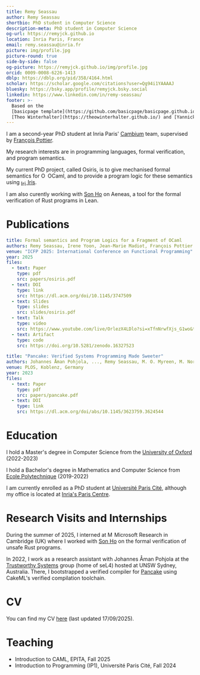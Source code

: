 ```yaml
---
title: Remy Seassau
author: Remy Seassau
shortbio: PhD student in Computer Science
description-meta: PhD student in Computer Science
og-url: https://remyjck.github.io
location: Inria Paris, France
email: remy.seassau@inria.fr
picture: img/profile.jpg
picture-round: true
side-by-side: false
og-picture: https://remyjck.github.io/img/profile.jpg
orcid: 0009-0008-6226-1413
dblp: https://dblp.org/pid/358/4164.html
scholar: https://scholar.google.com/citations?user=Qg94i1YAAAAJ
bluesky: https://bsky.app/profile/remyjck.bsky.social
linkedin: https://www.linkedin.com/in/remy-seassau/
footer: >-
  Based on the
  [basicpage template](https://github.com/basicpage/basicpage.github.io) by
  [Theo Winterhalter](https://theowinterhalter.github.io/) and [Yannick Forster](https://yforster.de/).
---
```


I am a second-year PhD student at Inria Paris' [Cambium](https://cambium.inria.fr/) team, supervised by [François Pottier](https://cambium.inria.fr/~fpottier/).

My research interests are in programming languages, formal verification, and program semantics.

My current PhD project, called Osiris, is to give mechanised formal semantics for
<img src="/img/ocaml-logo.svg" alt="Ocaml logo" style="height: 1em; vertical-align: text-top"> OCaml,
and to provide a program logic for these semantics using
[<img src="/img/iris-logo.svg" alt="Iris logo" style="height: 1em; vertical-align: sub"> Iris](https://iris-project.org).

I am also curently working with [Son Ho](https://www.sonho.fr/) on Aeneas, a tool for the formal verification of Rust programs in Lean.

# Publications

``` yaml {.paper}
title: Formal semantics and Program Logics for a Fragment of OCaml
authors: Remy Seassau, Irene Yoon, Jean-Marie Madiot, François Pottier
venue: "ICFP 2025: International Conference on Functional Programming"
year: 2025
files:
  - text: Paper
    type: pdf
    src: papers/osiris.pdf
  - text: DOI
    type: link
    src: https://dl.acm.org/doi/10.1145/3747509
  - text: Slides
    type: slides
    src: slides/osiris.pdf
  - text: Talk
    type: video
    src: https://www.youtube.com/live/OrlezX4LDlo?si=xTfnNrwfXjs_G1wo&t=18799
  - text: Artifact
    type: code
    src: https://doi.org/10.5281/zenodo.16327523
```

``` yaml {.paper}
title: "Pancake: Verified Systems Programming Made Sweeter"
authors: Johannes Åman Pohjola, ..., Remy Seassau, M. O. Myreen, M. Norrish, G. Heiser
venue: PLOS, Koblenz, Germany
year: 2023
files:
  - text: Paper
    type: pdf
    src: papers/pancake.pdf
  - text: DOI
    type: link
    src: https://dl.acm.org/doi/abs/10.1145/3623759.3624544
```

# Education

I hold a Master's degree in Computer Science from the [University of Oxford](https://www.ox.ac.uk/admissions/graduate/courses/msc-advanced-computer-science) (2022-2023)

I hold a Bachelor's degree in Mathematics and Computer Science from [Ecole Polytechnique](https://www.polytechnique.edu/) (2019-2022)

I am currently enrolled as a PhD student at [Université Paris Cité](https://www.math.u-paris.fr/formations/doctorats/index),
although my office is located at [Inria's Paris Centre](https://www.inria.fr/fr/comment-venir-au-centre-inria-de-paris).

# Research Visits and Internships

During the summer of 2025, I interned at
<img src="/img/microsoft-logo.svg" alt="Microsoft logo" style="height: 1em; vertical-align: text-top"> Microsoft Research
in Cambridge (UK) where I worked with [Son Ho](https://www.sonho.fr/) on the formal verification of unsafe Rust programs.

In 2022, I work as a research assistant with Johannes Åman Pohjola at the [Trustworthy Systems](https://trustworthy.systems/) group (home of seL4) hosted at UNSW Sydney, Australia.
There, I bootstrapped a verified compiler for [Pancake](https://trustworthy.systems/projects/pancake/) using CakeML's verified compilation toolchain.

# CV

You can find my CV [here](https://remyjck.github.io/files/remy-seassau-CV.pdf) (last updated 17/09/2025).

# Teaching

- Introduction to CAML, EPITA, Fall 2025
- Introduction to Programming (IP1), Université Paris Cité, Fall 2024
